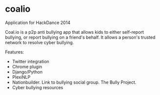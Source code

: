 coalio
======

Application for HackDance 2014

Coal.io is a p2p anti bullying app that allows kids to either self-report bullying, or report bullying on a friend's behalf. It allows a person's trusted network to resolve cyber bullying.

Features:

* Twitter integration
* Chrome plugin
* Django/Python
* PlexiNLP
* Nationbuilder. Link to bullying social group. The Bully Project.
* Cyber bullying resources

